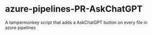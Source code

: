 # azure-pipelines-PR-AskChatGPT
A tampermonkey script that adds a AskChatGPT button on every file in azure pipelines
